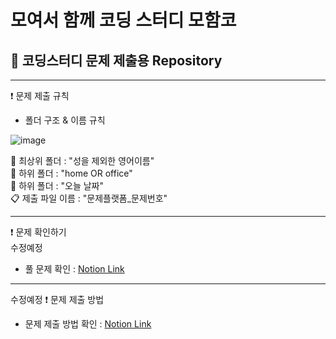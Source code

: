 # 모여서 함께 코딩 스터디 모함코 
  
## 📝 코딩스터디 문제 제출용 Repository

---

❗ 문제 제출 규칙

- 폴더 구조 & 이름 규칙  
  
![image](https://user-images.githubusercontent.com/23613481/155912370-903e4747-fb60-41d9-ac5e-f71e4bc8154e.png)

📂 최상위 폴더 : "성을 제외한 영어이름"  
📂 하위 폴더 : "home OR office"  
📂 하위 폴더 : "오늘 날짜"  
📋 제출 파일 이름 : "문제플랫폼_문제번호" 

---

❗ 문제 확인하기  
수정예정


- 풀 문제 확인 : [Notion Link](https://www.notion.so/bc4fd8cb3da849fe8a8e8f93e6709726?v=b488c936da9a4c01a6bc9129ec463cce)  

---
수정예정
❗ 문제 제출 방법   
    
- 문제 제출 방법 확인 : [Notion Link](https://www.notion.so/55d91cd44a4c47a5a5b09168d5c057d0)  
